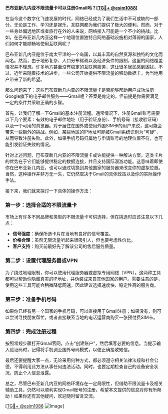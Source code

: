 **巴布亚新几内亚不限流量卡可以注册Gmail吗？[[TG💪+ @esim1088](https://t.me/s/esim1088)]**

在当今这个数字化飞速发展的时代，网络已经成为了我们生活中不可或缺的一部分。无论是工作、学习还是娱乐，互联网都为我们提供了极大的便利。然而，对于一些身处偏远地区或者旅行在外的人来说，网络接入可能是一个不小的挑战。比如，在巴布亚新几内亚这样一个地理位置独特且网络基础设施相对薄弱的国家，人们如何才能顺畅地使用互联网呢？

巴布亚新几内亚是位于南太平洋的一个岛国，以其丰富的自然资源和独特的文化而闻名。然而，由于地形复杂、人口分布稀疏以及经济条件的限制，这里的网络覆盖情况并不理想。许多地方甚至没有稳定的互联网服务，这让很多居民感到困扰。不过，近年来随着技术的进步，一些公司开始提供不限流量的移动数据卡，为当地用户带来了新的希望。

那么问题来了：这些巴布亚新几内亚的不限流量卡是否能够帮助用户成功注册Google旗下的电子邮件服务——Gmail呢？答案是肯定的，但前提是你需要满足一定的条件并采取正确的步骤。

首先，让我们了解一下Gmail的基本注册流程。通常情况下，注册Gmail账号需要以下几个要素：有效的电子邮件地址（用于验证身份）、手机号码（接收验证码）以及一个可用的浏览器。对于居住在国外或使用外国SIM卡的用户来说，这可能会带来一些额外的挑战。例如，某些地区的IP地址可能被Gmail系统识别为“可疑”，从而导致注册失败。此外，如果手机号码归属地与申请账号的地理位置不符，也可能引发验证失败的情况。

针对上述问题，巴布亚新几内亚的不限流量卡或许能提供一种解决方案。这类卡片的优势在于它们能够提供稳定的数据连接，并且支持国际漫游功能。这意味着即使你在巴布亚新几内亚，也可以通过切换到其他国家的服务器来改变你的虚拟位置。当然，这种操作并非万无一失，它仍然取决于Gmail的具体政策以及你的实际操作手法。

接下来，我们就来探讨一下具体的操作方法：

### 第一步：选择合适的不限流量卡
市场上有许多不同品牌和类型的不限流量卡可供选择，但在挑选时应该注意以下几点：
- **信号强度**：确保所选卡片在当地有良好的信号覆盖。
- **价格合理**：虽然无限流量听起来很吸引人，但也要考虑性价比。
- **客户支持**：购买前最好先了解该公司的售后服务质量。

### 第二步：设置代理服务器或VPN
为了绕过地理限制，你可以使用代理服务器或虚拟专用网络（VPN）。这两种工具都可以帮助你隐藏真实的IP地址，并伪装成来自其他国家的用户。需要注意的是，使用这些工具可能会稍微降低网速，因此建议选择速度快、稳定性高的服务商。

### 第三步：准备手机号码
如果你已经有另一个国家的手机号码，可以直接用于Gmail注册；如果没有，则可以尝试寻找朋友帮忙，或者直接联系当地的电话运营商购买一张预付费SIM卡。

### 第四步：完成注册过程
按照常规步骤打开Gmail官网，点击“创建账户”，然后填写必要的信息。当提示输入验证码时，记得将手机调至国外号码模式，以便正确接收短信。

最后还要提醒大家一点，无论采用何种方式，都必须遵守相关法律法规和社会公德，不得利用此方法从事任何违法活动。同时，也要定期检查自己的设备安全状况，防止个人信息泄露。

总之，尽管巴布亚新几内亚的网络环境存在一定局限性，但借助不限流量卡及相关辅助工具，仍然可以顺利实现Gmail账号的注册。希望本文提供的信息对你有所帮助！如果你还有其他疑问，欢迎随时留言交流。

[[TG💪+ @esim1088](https://t.me/s/esim1088) ![Image](https://i.postimg.cc/4NQfJmqS/Snipaste-2025-05-13-00-14-12.png)]